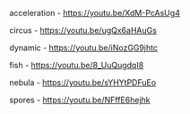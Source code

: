 

acceleration - https://youtu.be/XdM-PcAsUg4

circus - https://youtu.be/ugQx6aHAuGs

dynamic - https://youtu.be/iNozGG9jhtc

fish - https://youtu.be/8_UuQugdqI8

nebula - https://youtu.be/sYHYtPDFuEo

spores - https://youtu.be/NFffE6hejhk
